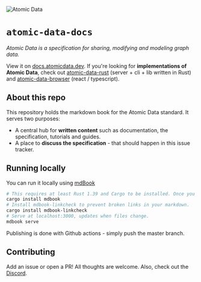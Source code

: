 ![Atomic Data](src/assets/atomic_data_logo_stroke.svg)

# `atomic-data-docs`

_Atomic Data is a specification for sharing, modifying and modeling graph data._

View it on [docs.atomicdata.dev](https://docs.atomicdata.dev).
If you're looking for **implementations of Atomic Data**, check out [atomic-data-rust](https://github.com/atomicdata-dev/atomic-data-rust) (server + cli + lib written in Rust) and [atomic-data-browser](https://github.com/atomicdata-dev/atomic-data-browser) (react / typescript).

## About this repo

This repository holds the markdown book for the Atomic Data standard.
It serves two purposes:

- A central hub for **written content** such as documentation, the specification, tutorials and guides.
- A place to **discuss the specification** - that should happen in this issue tracker.

## Running locally

You can run it locally using [mdBook](https://github.com/rust-lang/mdBook)

```sh
# This requires at least Rust 1.39 and Cargo to be installed. Once you have installed Rust, type the following in the terminal:
cargo install mdbook
# Install mdbook-linkcheck to prevent broken links in your markdown.
cargo install mdbook-linkcheck
# Serve at localhost:3000, updates when files change.
mdbook serve
```

Publishing is done with Github actions - simply push the master branch.

## Contributing

Add an issue or open a PR!
All thoughts are welcome.
Also, check out the [Discord](https://discord.gg/a72Rv2P).
